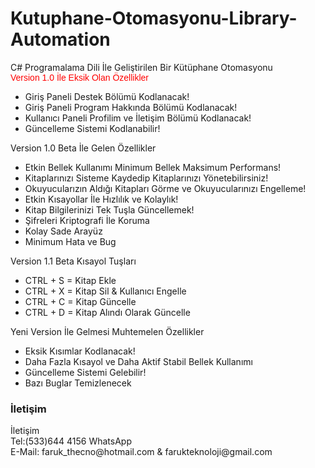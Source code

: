 # Kutuphane-Otomasyonu-Library-Automation
C# Programalama Dili İle Geliştirilen Bir Kütüphane Otomasyonu</br>
<font face="Arial" color="Red">Version 1.0 İle Eksik Olan Özellikler</font>
<ul>
  <li>Giriş Paneli Destek Bölümü Kodlanacak!</li>
  <li>Giriş Paneli Program Hakkında Bölümü Kodlanacak!</li>
  <li>Kullanıcı Paneli Profilim ve İletişim Bölümü Kodlanacak!</li>
  <li>Güncelleme Sistemi Kodlanabilir!</li>
  </ul>
  
  Version 1.0  Beta İle Gelen Özellikler<br/>
 <ul>
  <li>Etkin Bellek Kullanımı Minimum Bellek Maksimum Performans!</li>
  <li>Kitaplarınızı Sisteme Kaydedip Kitaplarınızı Yönetebilirsiniz!</li>
  <li>Okuyucularızın Aldığı Kitapları Görme ve Okuyucularınızı Engelleme!</li>
  <li>Etkin Kısayollar İle Hızlılık ve Kolaylık!</li>
  <li>Kitap Bilgilerinizi Tek Tuşla Güncellemek!</li>
  <li>Şifreleri Kriptografi İle Koruma</li>
  <li>Kolay Sade Arayüz</li>
  <li>Minimum Hata ve Bug</li>
  </ul>
  Version 1.1 Beta Kısayol Tuşları<br/>
  <ul>
  <li>CTRL + S = Kitap Ekle</li>
  <li>CTRL + X = Kitap Sil & Kullanıcı Engelle</li>
  <li>CTRL + C = Kitap Güncelle</li>
  <li>CTRL + D = Kitap Alındı Olarak Güncelle</li>
  </ul>
  
  Yeni Version İle Gelmesi Muhtemelen Özellikler</br>
  <ul>
  <li>Eksik Kısımlar Kodlanacak!</li>
  <li>Daha Fazla Kısayol ve Daha Aktif Stabil Bellek Kullanımı</li>
  <li>Güncelleme Sistemi Gelebilir!</li>
  <li>Bazı Buglar Temizlenecek</li>
  </ul>
  




<h3>İletişim</h3>
İletişim</br>
Tel:(533)644 4156 WhatsApp</br>
E-Mail: faruk_thecno@hotmail.com & farukteknoloji@gmail.com</br>
